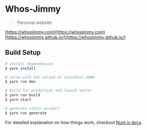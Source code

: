 # Whos-Jimmy

> Personal website

[https://whosjimmy.com](https://whosjimmy.com)
[https://whosjimmy.github.io/](https://whosjimmy.github.io/)

## Build Setup

```bash
# install dependencies
$ yarn install

# serve with hot reload at localhost:3000
$ yarn run dev

# build for production and launch server
$ yarn run build
$ yarn start

# generate static project
$ yarn run generate
```

For detailed explanation on how things work, checkout [Nuxt.js docs](https://nuxtjs.org).
